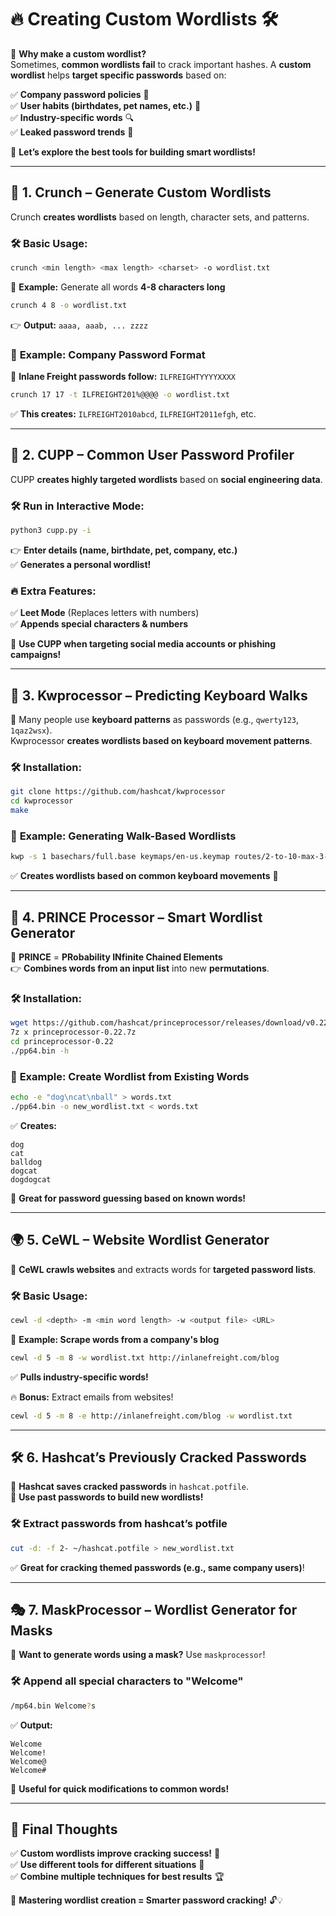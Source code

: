 
# 🔥 **Creating Custom Wordlists** 🛠️

🔹 **Why make a custom wordlist?**  
Sometimes, **common wordlists fail** to crack important hashes. A **custom wordlist** helps **target specific passwords** based on:

✅ **Company password policies** 🏢  
✅ **User habits (birthdates, pet names, etc.)** 🐶  
✅ **Industry-specific words** 🔍  
✅ **Leaked password trends** 📂

🚀 **Let’s explore the best tools for building smart wordlists!**

---

## 📜 **1. Crunch – Generate Custom Wordlists**

Crunch **creates wordlists** based on length, character sets, and patterns.

### 🛠️ **Basic Usage:**

```bash
crunch <min length> <max length> <charset> -o wordlist.txt
```

📌 **Example:** Generate all words **4-8 characters long**

```bash
crunch 4 8 -o wordlist.txt
```

👉 **Output:** `aaaa, aaab, ... zzzz`

### 🎯 **Example: Company Password Format**

🚚 **Inlane Freight passwords follow:** `ILFREIGHTYYYYXXXX`

```bash
crunch 17 17 -t ILFREIGHT201%@@@@ -o wordlist.txt
```

✅ **This creates:** `ILFREIGHT2010abcd`, `ILFREIGHT2011efgh`, etc.

---

## 🎯 **2. CUPP – Common User Password Profiler**

CUPP **creates highly targeted wordlists** based on **social engineering data**.

### 🛠️ **Run in Interactive Mode:**

```bash
python3 cupp.py -i
```

👉 **Enter details (name, birthdate, pet, company, etc.)**  
✅ **Generates a personal wordlist!**

### 🔥 **Extra Features:**

✅ **Leet Mode** (Replaces letters with numbers)  
✅ **Appends special characters & numbers**

🚀 **Use CUPP when targeting social media accounts or phishing campaigns!**

---

## 🎹 **3. Kwprocessor – Predicting Keyboard Walks**

🔹 Many people use **keyboard patterns** as passwords (e.g., `qwerty123`, `1qaz2wsx`).  
Kwprocessor **creates wordlists based on keyboard movement patterns**.

### 🛠️ **Installation:**

```bash
git clone https://github.com/hashcat/kwprocessor
cd kwprocessor
make
```

### 🎯 **Example: Generating Walk-Based Wordlists**

```bash
kwp -s 1 basechars/full.base keymaps/en-us.keymap routes/2-to-10-max-3-direction-changes.route
```

✅ **Creates wordlists based on common keyboard movements** 🎹

---

## 🔄 **4. PRINCE Processor – Smart Wordlist Generator**

🔹 **PRINCE** = **PRobability INfinite Chained Elements**  
👉 **Combines words from an input list** into new **permutations**.

### 🛠️ **Installation:**

```bash
wget https://github.com/hashcat/princeprocessor/releases/download/v0.22/princeprocessor-0.22.7z
7z x princeprocessor-0.22.7z
cd princeprocessor-0.22
./pp64.bin -h
```

### 🎯 **Example: Create Wordlist from Existing Words**

```bash
echo -e "dog\ncat\nball" > words.txt
./pp64.bin -o new_wordlist.txt < words.txt
```

✅ **Creates:**

```
dog  
cat  
balldog  
dogcat  
dogdogcat  
```

🚀 **Great for password guessing based on known words!**

---

## 🌍 **5. CeWL – Website Wordlist Generator**

🔹 **CeWL crawls websites** and extracts words for **targeted password lists**.

### 🛠️ **Basic Usage:**

```bash
cewl -d <depth> -m <min word length> -w <output file> <URL>
```

📌 **Example: Scrape words from a company's blog**

```bash
cewl -d 5 -m 8 -w wordlist.txt http://inlanefreight.com/blog
```

✅ **Pulls industry-specific words!**

🔥 **Bonus:** Extract emails from websites!

```bash
cewl -d 5 -m 8 -e http://inlanefreight.com/blog -w wordlist.txt
```

---

## 🛠️ **6. Hashcat’s Previously Cracked Passwords**

🔹 **Hashcat saves cracked passwords** in `hashcat.potfile`.  
🔹 **Use past passwords to build new wordlists!**

### 🛠️ **Extract passwords from hashcat’s potfile**

```bash
cut -d: -f 2- ~/hashcat.potfile > new_wordlist.txt
```

✅ **Great for cracking themed passwords (e.g., same company users)**!

---

## 🎭 **7. MaskProcessor – Wordlist Generator for Masks**

🔹 **Want to generate words using a mask?** Use `maskprocessor`!

### 🛠️ **Append all special characters to "Welcome"**

```bash
/mp64.bin Welcome?s
```

✅ **Output:**

```
Welcome  
Welcome!  
Welcome@  
Welcome#  
```

🚀 **Useful for quick modifications to common words!**

---

## 🚀 **Final Thoughts**

✅ **Custom wordlists improve cracking success!** 🎯  
✅ **Use different tools for different situations** 🔄  
✅ **Combine multiple techniques for best results** 🏆

🚀 **Mastering wordlist creation = Smarter password cracking!** 🔓💡

